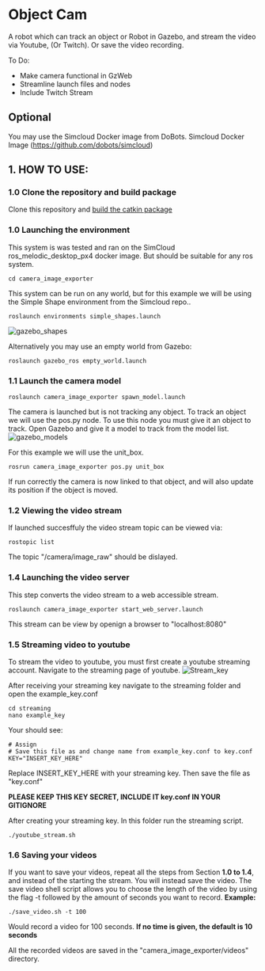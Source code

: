 # Object Cam
A robot which can track an object or Robot in Gazebo, and stream the video via Youtube, (Or Twitch). Or save the video recording.

To Do:
- Make camera functional in GzWeb
- Streamline launch files and nodes
- Include Twitch Stream

## Optional
You may use the Simcloud Docker image from DoBots.
Simcloud Docker Image (https://github.com/dobots/simcloud)

## 1. HOW TO USE:

### 1.0 Clone the repository and build package
Clone this repository and [build the catkin package](https://catkin-tools.readthedocs.io/en/latest/verbs/catkin_build.html)

### 1.0  Launching the environment
This system is was tested and ran on the SimCloud ros_melodic_desktop_px4 docker image. But should be suitable for any ros system.


```
cd camera_image_exporter
```

This system can be run on any world, but for this example we will be using the Simple Shape environment from the Simcloud repo..
```
roslaunch environments simple_shapes.launch
```
![gazebo_shapes](https://user-images.githubusercontent.com/27964546/151209141-92733f6a-b388-4e67-8164-b6979542822a.png)

Alternatively you may use an empty world from Gazebo:

```
roslaunch gazebo_ros empty_world.launch
```

### 1.1 Launch the camera model

```
roslaunch camera_image_exporter spawn_model.launch
```

The camera is launched but is not tracking any object. To track an object we will use the pos.py node.
To use this node you must give it an object to track. Open Gazebo and give it a model to track from the model list.
![gazebo_models](https://user-images.githubusercontent.com/27964546/151209328-1fc4e32d-fb42-451a-a2a9-fed1ca7b86b3.png)

For this example we will use the unit_box.

```
rosrun camera_image_exporter pos.py unit_box
```

If run correctly the camera is now linked to that object, and will also update its position if the object is moved.
### 1.2 Viewing the video stream
If launched succesffuly the video stream topic can be viewed via:
```
rostopic list
```

The topic "/camera/image_raw" should be dislayed.


### 1.4 Launching the video server
This step converts the video stream to a web accessible stream.
```
roslaunch camera_image_exporter start_web_server.launch
```
This stream can be view by openign a browser to "localhost:8080"

### 1.5 Streaming video to youtube
To stream the video to youtube, you must first create a youtube streaming account. Navigate to the streaming page of youtube.
![Stream_key](https://user-images.githubusercontent.com/27964546/151963265-7eecb42e-5280-4ae2-b1a3-18fd949fe2b9.png)

After receiving your streaming key navigate to the streaming folder and open the example_key.conf
```
cd streaming
nano example_key
```
Your should see:
```
# Assign 
# Save this file as and change name from example_key.conf to key.conf
KEY="INSERT_KEY_HERE"
```
Replace INSERT_KEY_HERE with your streaming key.
Then save the file as "key.conf"

**PLEASE KEEP THIS KEY SECRET, INCLUDE IT key.conf IN YOUR GITIGNORE**

After creating your streaming key.
In this folder run the streaming script.

```
./youtube_stream.sh
```
### 1.6 Saving your videos
If you want to save your videos, repeat all the steps from Section **1.0 to 1.4**, and instead of the starting the stream. You will instead save the video.
The save video shell script allows you to choose the length of the video by using the flag -t followed by the amount of seconds you want to record.
**Example:**

```
./save_video.sh -t 100
```
Would record a video for 100 seconds. **If no time is given, the default is 10 seconds**

All the recorded videos are saved in the "camera_image_exporter/videos" directory.
